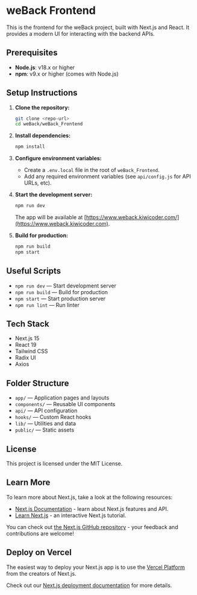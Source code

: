 # weBack Frontend

This is the frontend for the weBack project, built with Next.js and React. It provides a modern UI for interacting with the backend APIs.

## Prerequisites

- **Node.js**: v18.x or higher
- **npm**: v9.x or higher (comes with Node.js)

## Setup Instructions

1. **Clone the repository:**

   ```bash
   git clone <repo-url>
   cd weBack/weBack_Frontend
   ```

2. **Install dependencies:**

   ```bash
   npm install
   ```

3. **Configure environment variables:**

   - Create a `.env.local` file in the root of `weBack_Frontend`.
   - Add any required environment variables (see `api/config.js` for API URLs, etc).

4. **Start the development server:**

   ```bash
   npm run dev
   ```

   The app will be available at [https://www.weback.kiwicoder.com/](https://www.weback.kiwicoder.com).

5. **Build for production:**
   ```bash
   npm run build
   npm start
   ```

## Useful Scripts

- `npm run dev` — Start development server
- `npm run build` — Build for production
- `npm start` — Start production server
- `npm run lint` — Run linter

## Tech Stack

- Next.js 15
- React 19
- Tailwind CSS
- Radix UI
- Axios

## Folder Structure

- `app/` — Application pages and layouts
- `components/` — Reusable UI components
- `api/` — API configuration
- `hooks/` — Custom React hooks
- `lib/` — Utilities and data
- `public/` — Static assets

## License

This project is licensed under the MIT License.

## Learn More

To learn more about Next.js, take a look at the following resources:

- [Next.js Documentation](https://nextjs.org/docs) - learn about Next.js features and API.
- [Learn Next.js](https://nextjs.org/learn) - an interactive Next.js tutorial.

You can check out [the Next.js GitHub repository](https://github.com/vercel/next.js) - your feedback and contributions are welcome!

## Deploy on Vercel

The easiest way to deploy your Next.js app is to use the [Vercel Platform](https://vercel.com/new?utm_medium=default-template&filter=next.js&utm_source=create-next-app&utm_campaign=create-next-app-readme) from the creators of Next.js.

Check out our [Next.js deployment documentation](https://nextjs.org/docs/app/building-your-application/deploying) for more details.
